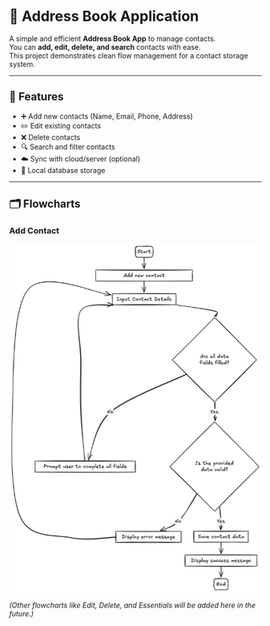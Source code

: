 # 📒 Address Book Application

A simple and efficient **Address Book App** to manage contacts.  
You can **add, edit, delete, and search** contacts with ease.  
This project demonstrates clean flow management for a contact storage system.

---

## 🚀 Features

- ➕ Add new contacts (Name, Email, Phone, Address)
- ✏️ Edit existing contacts
- ❌ Delete contacts
- 🔍 Search and filter contacts
- ☁️ Sync with cloud/server (optional)
- 💾 Local database storage

---

## 🗂 Flowcharts

### Add Contact

![Add Contact Flowchart](flowchart.png)

_(Other flowcharts like Edit, Delete, and Essentials will be added here in the future.)_


